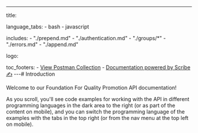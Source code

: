 ---

title:

language_tabs: - bash - javascript

includes: - "./prepend.md" - "./authentication.md" - "./groups/\*" - "./errors.md" - "./append.md"

logo:

toc_footers: - <a href="./collection.json">View Postman Collection</a> - <a href='http://github.com/knuckleswtf/scribe'>Documentation powered by Scribe ✍</a>
---# Introduction

Welcome to our Foundation For Quality Promotion API documentation!

<aside>As you scroll, you'll see code examples for working with the API in different programming languages in the dark area to the right (or as part of the content on mobile), and you can switch the programming language of the examples with the tabs in the top right (or from the nav menu at the top left on mobile).</aside>
